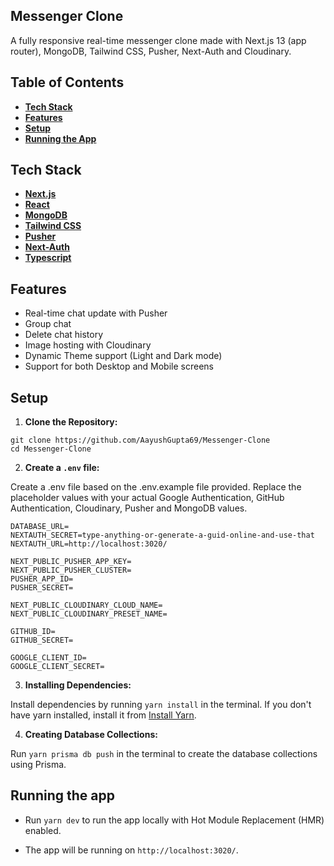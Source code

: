 ## Messenger Clone
A fully responsive real-time messenger clone made with Next.js 13 (app router), MongoDB, Tailwind CSS, Pusher, Next-Auth and Cloudinary.

## Table of Contents
- **[Tech Stack](#tech-stack)**
- **[Features](#features)**
- **[Setup](#setup)**
- **[Running the App](#running_the_app)**

## Tech Stack

- **[Next.js](https://nextjs.org/)**
- **[React](https://facebook.github.io/react/)**
- **[MongoDB](https://www.mongodb.com/atlas/database)**
- **[Tailwind CSS](https://tailwindcss.com/)**
- **[Pusher](https://pusher.com/)**
- **[Next-Auth](https://next-auth.js.org/)**
- **[Typescript](https://www.typescriptlang.org/)**

## Features

- Real-time chat update with Pusher
- Group chat
- Delete chat history
- Image hosting with Cloudinary
- Dynamic Theme support (Light and Dark mode)
- Support for both Desktop and Mobile screens

## Setup

1. **Clone the Repository:**
```
git clone https://github.com/AayushGupta69/Messenger-Clone
cd Messenger-Clone
```

2. **Create a ```.env``` file:**

Create a .env file based on the .env.example file provided. Replace the placeholder values with your actual Google Authentication, GitHub Authentication, Cloudinary, Pusher and MongoDB values.
```
DATABASE_URL=
NEXTAUTH_SECRET=type-anything-or-generate-a-guid-online-and-use-that
NEXTAUTH_URL=http://localhost:3020/

NEXT_PUBLIC_PUSHER_APP_KEY=
NEXT_PUBLIC_PUSHER_CLUSTER=
PUSHER_APP_ID=
PUSHER_SECRET=

NEXT_PUBLIC_CLOUDINARY_CLOUD_NAME=
NEXT_PUBLIC_CLOUDINARY_PRESET_NAME=

GITHUB_ID=
GITHUB_SECRET=

GOOGLE_CLIENT_ID=
GOOGLE_CLIENT_SECRET=
```

3. **Installing Dependencies:**

Install dependencies by running ``` yarn install ``` in the terminal. If you don't have yarn installed, install it from [Install Yarn](https://yarnpkg.com/getting-started/install).

4. **Creating Database Collections:**

Run ``` yarn prisma db push ``` in the terminal to create the database collections using Prisma.

## Running the app

- Run ```yarn dev``` to run the app locally with Hot Module Replacement (HMR) enabled. 

- The app will be running on ```http://localhost:3020/```.
